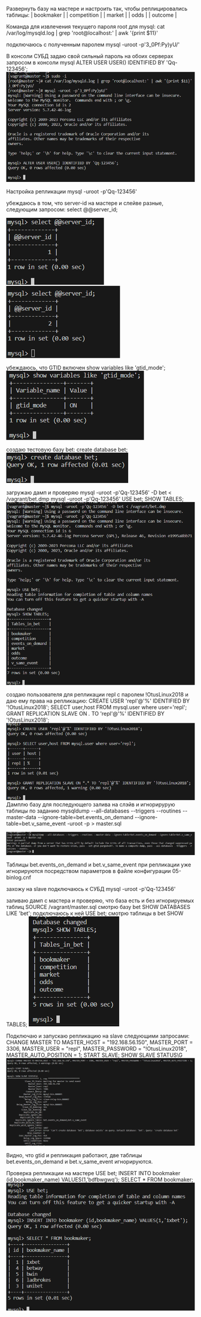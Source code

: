 Развернуть базу на мастере и настроить так, чтобы реплицировались таблицы:
| bookmaker |
| competition |
| market |
| odds |
| outcome |

Команда для извлечения текущего пароля root для mysql:
cat /var/log/mysqld.log | grep 'root@localhost:' | awk '{print $11}'

подключаюсь с полученным паролем
mysql -uroot -p'3_0Pf:Py)yU/'

В консоли СУБД задаю свой сильный пароль на обоих серверах запросом в консоли mysql
ALTER USER USER() IDENTIFIED BY 'Qq-123456';
<img src="./screenshots/password.png"></img>

Настройка репликации
mysql -uroot -p'Qq-123456'

убеждаюсь в том, что server-id на мастере и слейве разные, следующим запросом:
select @@server_id;

<img src="./screenshots/server_id_master.png"></img>
<img src="./screenshots/server_id_slave.png"></img>


убеждаюсь, что GTID включен
show variables like 'gtid_mode';
<img src="./screenshots/gtid_mode_on.png"></img>

создаю тестовую базу bet:
create database bet;
<img src="./screenshots/create_db.png"></img>

загружаю дамп и проверяю
mysql -uroot -p'Qq-123456' -D bet < /vagrant/bet.dmp
mysql -uroot -p'Qq-123456'
USE bet;
SHOW TABLES;
<img src="./screenshots/dump.png"></img>

создаю пользователя для репликации repl с паролем !OtusLinux2018 и даю ему права на репликацию:
CREATE USER 'repl'@'%' IDENTIFIED BY '!OtusLinux2018';
SELECT user,host FROM mysql.user where user='repl';
GRANT REPLICATION SLAVE ON *.* TO 'repl'@'%' IDENTIFIED BY '!OtusLinux2018';
<img src="./screenshots/create_repl_user.png"></img>
Дамплю базу для последующего залива на слэйв и игнорирурую таблицы по заданию
mysqldump --all-databases --triggers --routines --master-data --ignore-table=bet.events_on_demand --ignore-table=bet.v_same_event -uroot -p > master.sql

<img src="./screenshots/create_dump_on_master.png"></img>

Таблицы bet.events_on_demand и bet.v_same_event при репликации уже игнорируются посредством параметров в файле конфигурации 05-binlog.cnf

захожу на slave подключаюсь к СУБД
mysql -uroot -p'Qq-123456'

заливаю дамп с мастера и проверяю, что база есть и без игнорируемых таблиц
SOURCE /vagrant/master.sql
смотрю базу bet
SHOW DATABASES LIKE 'bet';
подключаюсь к ней
USE bet;
смотрю таблицы в bet
SHOW TABLES;
<img src="./screenshots/show_tables_slave.png"></img>

Подключаю и запускаю репликацию на slave следующими запросами:
CHANGE MASTER TO MASTER_HOST = "192.168.56.150", MASTER_PORT = 3306, MASTER_USER = "repl", MASTER_PASSWORD = "!OtusLinux2018", MASTER_AUTO_POSITION = 1;
START SLAVE;
SHOW SLAVE STATUS\G
<img src="./screenshots/start_slave.png"></img>

Видно, что gtid и репликация работают, две таблицы bet.events_on_demand и bet.v_same_event игнорируются.

Проверка репликации
на мастере
USE bet;
INSERT INTO bookmaker (id,bookmaker_name) VALUES(1,'bdfbwgwq');
SELECT * FROM bookmaker;
<img src="./screenshots/repl_check.png"></img>

